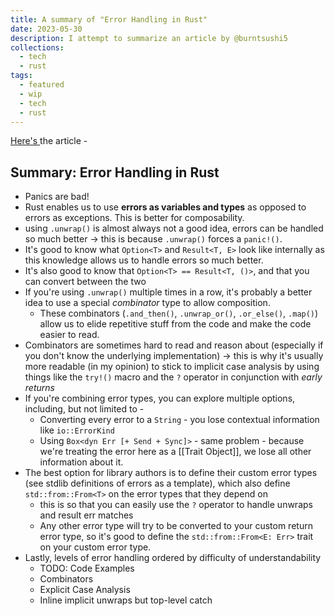 ```yaml
---
title: A summary of "Error Handling in Rust"
date: 2023-05-30
description: I attempt to summarize an article by @burntsushi5
collections:
  - tech
  - rust
tags:
  - featured
  - wip
  - tech
  - rust
---
```


[Here's ](https://blog.burntsushi.net/rust-error-handling/) the article -

## Summary: Error Handling in Rust

- Panics are bad!
- Rust enables us to use **errors as variables and types** as opposed to errors as exceptions. This is better for composability.
- using `.unwrap()` is almost always not a good idea, errors can be handled so much better -> this is because `.unwrap()` forces a `panic!()`.
- It's good to know what `Option<T>` and `Result<T, E>` look like internally as this knowledge allows us to handle errors so much better.
- It's also good to know that `Option<T> == Result<T, ()>`, and that you can convert between the two
- If you're using `.unwrap()` multiple times in a row, it's probably a better idea to use a special _combinator_ type to allow composition.
  - These combinators (`.and_then()`, `.unwrap_or()`, `.or_else()`, `.map()`) allow us to elide repetitive stuff from the code and make the code easier to read.
- Combinators are sometimes hard to read and reason about (especially if you don't know the underlying implementation) -> this is why it's usually more readable (in my opinion) to stick to implicit case analysis by using things like the `try!()` macro and the `?` operator in conjunction with _early returns_
- If you're combining error types, you can explore multiple options, including, but not limited to -
  - Converting every error to a `String` - you lose contextual information like `io::ErrorKind`
  - Using `Box<dyn Err [+ Send + Sync]>` - same problem - because we're treating the error here as a [[Trait Object]], we lose all other information about it.
- The best option for library authors is to define their custom error types (see stdlib definitions of errors as a template), which also define `std::from::From<T>` on the error types that they depend on
  - this is so that you can easily use the `?` operator to handle unwraps and result err matches
  - Any other error type will try to be converted to your custom return error type, so it's good to define the `std::from::From<E: Err>` trait on your custom error type.
- Lastly, levels of error handling ordered by difficulty of understandability
  - TODO: Code Examples
  - Combinators
  - Explicit Case Analysis
  - Inline implicit unwraps but top-level catch
